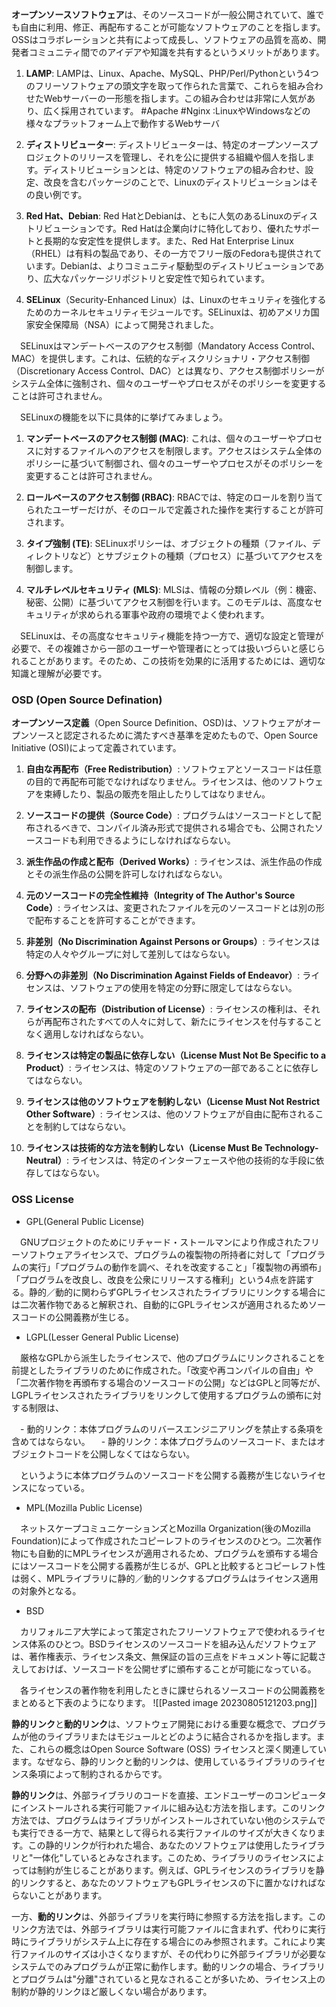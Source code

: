 **オープンソースソフトウェア**は、そのソースコードが一般公開されていて、誰でも自由に利用、修正、再配布することが可能なソフトウェアのことを指します。OSSはコラボレーションと共有によって成長し、ソフトウェアの品質を高め、開発者コミュニティ間でのアイデアや知識を共有するというメリットがあります。

1. **LAMP**: LAMPは、Linux、Apache、MySQL、PHP/Perl/Pythonという4つのフリーソフトウェアの頭文字を取って作られた言葉で、これらを組み合わせたWebサーバーの一形態を指します。この組み合わせは非常に人気があり、広く採用されています。
   #Apache #Nginx :LinuxやWindowsなどの様々なプラットフォーム上で動作するWebサーバ

2. **ディストリビューター**: ディストリビューターは、特定のオープンソースプロジェクトのリリースを管理し、それを公に提供する組織や個人を指します。ディストリビューションとは、特定のソフトウェアの組み合わせ、設定、改良を含むパッケージのことで、Linuxのディストリビューションはその良い例です。

3. **Red Hat、Debian**: Red HatとDebianは、ともに人気のあるLinuxのディストリビューションです。Red Hatは企業向けに特化しており、優れたサポートと長期的な安定性を提供します。また、Red Hat Enterprise Linux（RHEL）は有料の製品であり、その一方でフリー版のFedoraも提供されています。Debianは、よりコミュニティ駆動型のディストリビューションであり、広大なパッケージリポジトリと安定性で知られています。

4. **SELinux**（Security-Enhanced Linux）は、Linuxのセキュリティを強化するためのカーネルセキュリティモジュールです。SELinuxは、初めアメリカ国家安全保障局（NSA）によって開発されました。

　SELinuxはマンデートベースのアクセス制御（Mandatory Access Control、MAC）を提供します。これは、伝統的なディスクリショナリ・アクセス制御（Discretionary Access Control、DAC）とは異なり、アクセス制御ポリシーがシステム全体に強制され、個々のユーザーやプロセスがそのポリシーを変更することは許可されません。

　SELinuxの機能を以下に具体的に挙げてみましょう。

1. **マンデートベースのアクセス制御 (MAC)**: これは、個々のユーザーやプロセスに対するファイルへのアクセスを制限します。アクセスはシステム全体のポリシーに基づいて制御され、個々のユーザーやプロセスがそのポリシーを変更することは許可されません。

2. **ロールベースのアクセス制御 (RBAC)**: RBACでは、特定のロールを割り当てられたユーザーだけが、そのロールで定義された操作を実行することが許可されます。

3. **タイプ強制 (TE)**: SELinuxポリシーは、オブジェクトの種類（ファイル、ディレクトリなど）とサブジェクトの種類（プロセス）に基づいてアクセスを制御します。

4. **マルチレベルセキュリティ (MLS)**: MLSは、情報の分類レベル（例：機密、秘密、公開）に基づいてアクセス制御を行います。このモデルは、高度なセキュリティが求められる軍事や政府の環境でよく使われます。

　SELinuxは、その高度なセキュリティ機能を持つ一方で、適切な設定と管理が必要で、その複雑さから一部のユーザーや管理者にとっては扱いづらいと感じられることがあります。そのため、この技術を効果的に活用するためには、適切な知識と理解が必要です。

### OSD (Open Source Defination)

**オープンソース定義**（Open Source Definition、OSD)は、ソフトウェアがオープンソースと認定されるために満たすべき基準を定めたもので、Open Source Initiative (OSI)によって定義されています。


1. **自由な再配布（Free Redistribution）**: ソフトウェアとソースコードは任意の目的で再配布可能でなければなりません。ライセンスは、他のソフトウェアを束縛したり、製品の販売を阻止したりしてはなりません。

2. **ソースコードの提供（Source Code）**: プログラムはソースコードとして配布されるべきで、コンパイル済み形式で提供される場合でも、公開されたソースコードも利用できるようにしなければならない。

3. **派生作品の作成と配布（Derived Works）**: ライセンスは、派生作品の作成とその派生作品の公開を許可しなければならない。

4. **元のソースコードの完全性維持（Integrity of The Author's Source Code）**: ライセンスは、変更されたファイルを元のソースコードとは別の形で配布することを許可することができます。

5. **非差別（No Discrimination Against Persons or Groups）**: ライセンスは特定の人々やグループに対して差別してはならない。

6. **分野への非差別（No Discrimination Against Fields of Endeavor）**: ライセンスは、ソフトウェアの使用を特定の分野に限定してはならない。

7. **ライセンスの配布（Distribution of License）**: ライセンスの権利は、それらが再配布されたすべての人々に対して、新たにライセンスを付与することなく適用しなければならない。

8. **ライセンスは特定の製品に依存しない（License Must Not Be Specific to a Product）**: ライセンスは、特定のソフトウェアの一部であることに依存してはならない。

9. **ライセンスは他のソフトウェアを制約しない（License Must Not Restrict Other Software）**: ライセンスは、他のソフトウェアが自由に配布されることを制約してはならない。

10. **ライセンスは技術的な方法を制約しない（License Must Be Technology-Neutral）**: ライセンスは、特定のインターフェースや他の技術的な手段に依存してはならない。

### OSS License

- GPL(General Public License)

　GNUプロジェクトのためにリチャード・ストールマンにより作成されたフリーソフトウェアライセンスで、プログラムの複製物の所持者に対して「プログラムの実行」「プログラムの動作を調べ、それを改変すること」「複製物の再頒布」「プログラムを改良し、改良を公衆にリリースする権利」という4点を許諾する。静的／動的に関わらずGPLライセンスされたライブラリにリンクする場合には二次著作物であると解釈され、自動的にGPLライセンスが適用されるためソースコードの公開義務が生じる。

- LGPL(Lesser General Public License)

　厳格なGPLから派生したライセンスで、他のプログラムにリンクされることを前提としたライブラリのために作成された。「改変や再コンパイルの自由」や「二次著作物を再頒布する場合のソースコードの公開」などはGPLと同等だが、LGPLライセンスされたライブラリをリンクして使用するプログラムの頒布に対する制限は、

　- 動的リンク：本体プログラムのリバースエンジニアリングを禁止する条項を含めてはならない。
　- 静的リンク：本体プログラムのソースコード、またはオブジェクトコードを公開しなくてはならない。

　というように本体プログラムのソースコードを公開する義務が生じないライセンスになっている。

- MPL(Mozilla Public License)

　ネットスケープコミュニケーションズとMozilla Organization(後のMozilla Foundation)によって作成されたコピーレフトのライセンスのひとつ。二次著作物にも自動的にMPLライセンスが適用されるため、プログラムを頒布する場合にはソースコードを公開する義務が生じるが、GPLと比較するとコピーレフト性は弱く、MPLライブラリに静的／動的リンクするプログラムはライセンス適用の対象外となる。

- BSD

　カリフォルニア大学によって策定されたフリーソフトウェアで使われるライセンス体系のひとつ。BSDライセンスのソースコードを組み込んだソフトウェアは、著作権表示、ライセンス条文、無保証の旨の三点をドキュメント等に記載さえしておけば、ソースコードを公開せずに頒布することが可能になっている。

　各ライセンスの著作物を利用したときに課せられるソースコードの公開義務をまとめると下表のようになります。
![[Pasted image 20230805121203.png]]

**静的リンク**と**動的リンク**は、ソフトウェア開発における重要な概念で、プログラムが他のライブラリまたはモジュールとどのように結合されるかを指します。また、これらの概念はOpen Source Software (OSS) ライセンスと深く関連しています。なぜなら、静的リンクと動的リンクは、使用しているライブラリのライセンス条項によって制約されるからです。

**静的リンク**は、外部ライブラリのコードを直接、エンドユーザーのコンピュータにインストールされる実行可能ファイルに組み込む方法を指します。このリンク方法では、プログラムはライブラリがインストールされていない他のシステムでも実行できる一方で、結果として得られる実行ファイルのサイズが大きくなります。この静的リンクが行われた場合、あなたのソフトウェアは使用したライブラリと"一体化"しているとみなされます。このため、ライブラリのライセンスによっては制約が生じることがあります。例えば、GPLライセンスのライブラリを静的リンクすると、あなたのソフトウェアもGPLライセンスの下に置かなければならないことがあります。

一方、**動的リンク**は、外部ライブラリを実行時に参照する方法を指します。このリンク方法では、外部ライブラリは実行可能ファイルに含まれず、代わりに実行時にライブラリがシステム上に存在する場合にのみ参照されます。これにより実行ファイルのサイズは小さくなりますが、その代わりに外部ライブラリが必要なシステムでのみプログラムが正常に動作します。動的リンクの場合、ライブラリとプログラムは"分離"されていると見なされることが多いため、ライセンス上の制約が静的リンクほど厳しくない場合があります。
